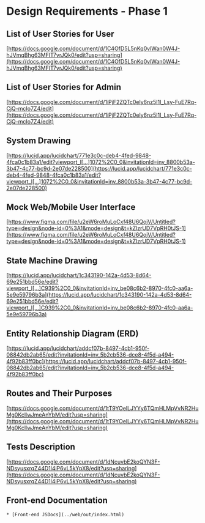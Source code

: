 # Design Requirements - Phase 1

## List of User Stories for User
[https://docs.google.com/document/d/1C4OfD5L5nKq0vlWan0W4J-hJVmqBhg63MFlT7vrJQk0/edit?usp=sharing](https://docs.google.com/document/d/1C4OfD5L5nKq0vlWan0W4J-hJVmqBhg63MFlT7vrJQk0/edit?usp=sharing)

## List of User Stories for Admin
[https://docs.google.com/document/d/1iPjF2ZQTc0ely6nz5I1I_Lsy-FuE7Rq-CjQ-mcIo7Z4/edit](https://docs.google.com/document/d/1iPjF2ZQTc0ely6nz5I1I_Lsy-FuE7Rq-CjQ-mcIo7Z4/edit)

## System Drawing
[https://lucid.app/lucidchart/771e3c0c-deb4-4fed-9848-4fca0c1b83a1/edit?viewport_l[…]1072%2C0_0&invitationId=inv_8800b53a-3b47-4c77-bc9d-2e07de228500](https://lucid.app/lucidchart/771e3c0c-deb4-4fed-9848-4fca0c1b83a1/edit?viewport_l[…]1072%2C0_0&invitationId=inv_8800b53a-3b47-4c77-bc9d-2e07de228500)

## Mock Web/Mobile User Interface
[https://www.figma.com/file/u2eW6roMuLoCxf48U6QojV/Untitled?type=design&node-id=0%3A1&mode=design&t=kZlzrUD7VpRH0tJS-1](https://www.figma.com/file/u2eW6roMuLoCxf48U6QojV/Untitled?type=design&node-id=0%3A1&mode=design&t=kZlzrUD7VpRH0tJS-1)

## State Machine Drawing
[https://lucid.app/lucidchart/1c343190-142a-4d53-8d64-69e251bbd56e/edit?viewport_l[…]C939%2C0_0&invitationId=inv_be08c6b2-8970-4fc0-aa6a-5e9e59796b3a](https://lucid.app/lucidchart/1c343190-142a-4d53-8d64-69e251bbd56e/edit?viewport_l[…]C939%2C0_0&invitationId=inv_be08c6b2-8970-4fc0-aa6a-5e9e59796b3a)

## Entity Relationship Diagram (ERD)
[https://lucid.app/lucidchart/addcf07b-8497-4cb1-950f-08842db2ab65/edit?invitationId=inv_5b2cb536-dce8-4f5d-a494-4f92b83ff0bc](https://lucid.app/lucidchart/addcf07b-8497-4cb1-950f-08842db2ab65/edit?invitationId=inv_5b2cb536-dce8-4f5d-a494-4f92b83ff0bc)

## Routes and Their Purposes
[https://docs.google.com/document/d/1tT9YOelLJYYy6TQmHLMpVvNR2HuMg0KcllwJmeAnYbM/edit?usp=sharing](https://docs.google.com/document/d/1tT9YOelLJYYy6TQmHLMpVvNR2HuMg0KcllwJmeAnYbM/edit?usp=sharing)

## Tests Description
[https://docs.google.com/document/d/1dNcuvbE2koQYN3F-NDsyusxrqZ44D1l4iP6vL5kYpX8/edit?usp=sharing](https://docs.google.com/document/d/1dNcuvbE2koQYN3F-NDsyusxrqZ44D1l4iP6vL5kYpX8/edit?usp=sharing)

## Front-end Documentation
    * [Front-end JSDocs](../web/out/index.html)
